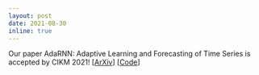```yaml
---
layout: post
date: 2021-08-30
inline: true
---
```


Our paper AdaRNN: Adaptive Learning and Forecasting of Time Series is accepted by CIKM 2021! [[ArXiv](https://arxiv.org/abs/2108.04443)] [[Code](https://github.com/jindongwang/transferlearning/tree/master/code/deep/adarnn)]